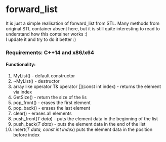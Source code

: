 # forward_list

It is just a simple realisation of forward_list from STL. Many methods from original STL container absent here, but it is still quite interesting to read to understand how this container works :)  
I update it and try to do it better :)
### Requirements: C++14 and x86/x64
#### Functionality:
1) MyList() - default constructor
2) ~MyList() - destructor
3) array like operator T& operator [](const int index) - returns the element via index
4) GetSize() - return the size of the lis
5) pop_front() - erases the first element
6) pop_back() - erases the last element
7) clear() - erases all elements
8) push_front(*T data*) - puts the element data in the beginning of the list
9) push_back(*T data*) - puts the element data in the end of the list
10) insert(*T data, const int index*) puts the element data in the position before index
